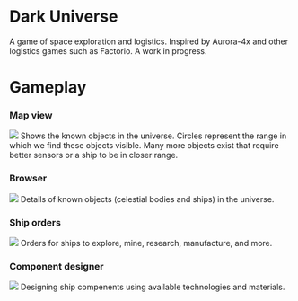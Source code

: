 # Dark Universe
A game of space exploration and logistics. Inspired by Aurora-4x and other logistics games such as Factorio. A work in progress.

# Gameplay

### Map view
![](https://ariel.ninja/other/darku1.png)
Shows the known objects in the universe. Circles represent the range in which we find these objects visible. Many more objects exist that require better sensors or a ship to be in closer range.

### Browser
![](https://ariel.ninja/other/darku2.png)
Details of known objects (celestial bodies and ships) in the universe.

### Ship orders
![](https://ariel.ninja/other/darku3.png)
Orders for ships to explore, mine, research, manufacture, and more.

### Component designer
![](https://ariel.ninja/other/darku4.png)
Designing ship compenents using available technologies and materials.
